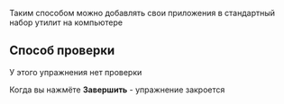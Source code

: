 Таким способом можно добавлять свои приложения в стандартный набор утилит на компьютере

## Способ проверки

У этого упражнения нет проверки

Когда вы нажмёте **Завершить** - упражнение закроется